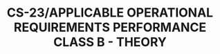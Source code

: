 ---
learningObjectiveId: "032.02"
parentId: "032"
title: CS-23/APPLICABLE OPERATIONAL REQUIREMENTS PERFORMANCE CLASS B - THEORY
---